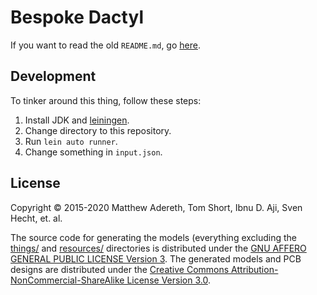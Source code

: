 # Bespoke Dactyl

If you want to read the old `README.md`, go [here](README.keyboard.md).

## Development

To tinker around this thing, follow these steps:

1. Install JDK and [leiningen](https://leiningen.org/#install).
2. Change directory to this repository.
3. Run `lein auto runner`.
4. Change something in `input.json`.

## License

Copyright © 2015-2020 Matthew Adereth, Tom Short, Ibnu D. Aji, Sven Hecht, et. al.

The source code for generating the models (everything excluding the [things/](things/) and [resources/](resources/) directories is distributed under the [GNU AFFERO GENERAL PUBLIC LICENSE Version 3](LICENSE).  The generated models and PCB designs are distributed under the [Creative Commons Attribution-NonCommercial-ShareAlike License Version 3.0](LICENSE-models).
